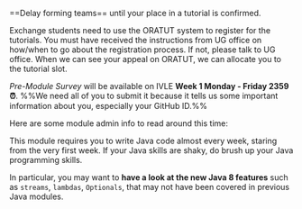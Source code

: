 <panel type="danger" header="[CS2103 students only] Forming teams :star:" expandable>

==Delay forming teams== until your place in a tutorial is confirmed. 

<include type="danger" src="../../admin/teams.md" name="%%Admin &raquo;%% Team Forming :star:" dynamic />

</panel>
<panel type="info" header="[Exchange students only] Signing up for tutorials :star::star::star:" expandable>

Exchange students need to use the ORATUT system to register for the tutorials. You must have received the instructions from UG office on how/when to go about the registration process. If not, please talk to UG office. When we can see your appeal on ORATUT, we can allocate you to the tutorial slot.  

</panel>

<panel type="danger" header="Create a GitHub Account :star:" expandable> 

<include type="danger" src="../../admin/appendixE-github.md#githubAccount"/>

</panel>

<panel type="danger" header="Submit Pre-Module Survey ==(Compulsory)== :alarm_clock: :star:" expandable> 

_Pre-Module Survey_ will be available on IVLE **Week 1 Monday - Friday 2359 :alarm_clock:**. %%We need all of you to submit it because it tells us some important information about you, especially your GitHub ID.%%

</panel>

<panel type="warning" header="Join the Slack Channel :star::star:" expandable> 

<panel header="%%**Admin &raquo; Tools &rarr; Communication**%%" expanded>
  <include type="danger" src="../../admin/tools.md#communication" />
</panel>

</panel>

<panel  header="Admin info to read" expandable expanded>

Here are some module admin info to read around this time:    

<include type="danger" name="%%Admin &raquo;%% FAQ: Where is everything? :star:" src="../../admin/appendixC-faq.md#admin-faq-whereIsEverything"  dynamic />
<include type="danger" name="%%Admin &raquo;%% Project: Overview :star:" src="../../admin/project.md"  dynamic />
<include type="danger" name="%%Admin &raquo;%% Project: The Product :star:" src="../../admin/project-product.md"  dynamic />
<include type="danger" src="../../admin/project-scope.md" name="%%Admin &raquo;%% Project: Scope :star:" dynamic />

<include type="warning" src="../../admin/textBooks.md" name="%%Admin &raquo;%% Text Books :star::star:" dynamic />
<include type="warning" src="../../admin/programming-languages.md" name="%%Admin &raquo;%% Programming Language :star::star:" dynamic />
<include type="warning" src="../../admin/project-constraints.md" name="%%Admin &raquo;%% Project: Constraints :star::star:"  dynamic />
<include type="warning" src="../../admin/project-deliverables.md" name="%%Admin &raquo;%% Project: Deliverables :star::star:"  dynamic />

<include type="success" name="%%Admin &raquo;%% FAQ: What's different between CS2103 and CS2103T? :star::star::star::star:" src="../../admin/appendixC-faq.md#admin-faq-cs2103VsCs2103t"  dynamic />
<include type="success" src="../../admin/appendixC-faq.md#admin-faq-highWorkload" name="%%Admin &raquo;%% FAQ: Why the workload is so high? :star::star::star::star:" dynamic />
<include type="success" src="../../admin/appendixC-faq.md#admin-faq-aPlus" name="%%Admin &raquo;%% FAQ: What are the extra requirements to get an A+? :star::star::star::star:" dynamic />
<include type="success" src="../../admin/appendixC-faq.md#admin-faq-cs2103r" name="%%Admin &raquo;%% FAQ: How do I get CS2103R credit for optional LOs? :star::star::star::star:" dynamic />

</panel>

<panel type="warning" header="Brush up your Java :star::star:" expandable>

This module requires you to write Java code almost every week, staring from the very first week. If your Java skills are shaky, do brush up your Java programming skills. 

In particular, you may want to **have a look at the new Java 8 features** such as `streams`, `lambdas`, `Optionals`, that may not have been covered in previous Java modules.

</panel>


<panel type="danger" header="Attend Lecture 1 ==(compulsory)== :star:" expandable>

  <include type="info" src="../../admin/lectures.md" name="%%Admin &raquo;%% Lectures :star::star::star:" dynamic />

</panel>
